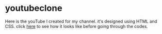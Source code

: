 # youtubeclone
Here is the youTube I created for my channel.
it's designed using HTML and CSS. 
click [here](https://maxwizardth.github.io/youtubeclone) to see how it looks like before going through the codes.
